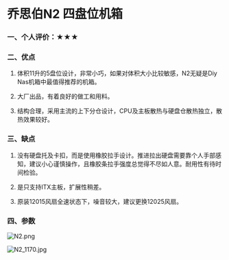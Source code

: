# 乔思伯N2 四盘位机箱

### 一、个人评价：★★★

### 二、优点

1. 体积11升的5盘位设计，非常小巧，如果对体积大小比较敏感，N2无疑是Diy Nas机箱中最值得推荐的机箱。

2. 大厂出品，有着良好的做工和用料。

3. 结构合理，采用主流的上下分仓设计，CPU及主板散热与硬盘仓散热独立，散热效果较好。

### 三、缺点

1. 没有硬盘托及卡扣，而是使用橡胶拉手设计。推进拉出硬盘需要靠个人手部感知，建议小心谨慎操作，且橡胶条拉手强度总觉得不尽如人意。耐用性有待时间检验。

2. 是只支持ITX主板，扩展性稍差。
3. 原装12015风扇全速状态下，噪音较大，建议更换12025风扇。

### 四、参数

![N2.png](https://nas-u.top/usr/uploads/2024/07/1225150143.png)

![N2_1170.jpg](https://nas-u.top/usr/uploads/2024/05/83610935.jpg)
